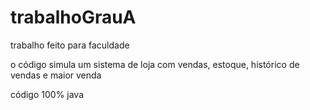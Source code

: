 # trabalhoGrauA

trabalho feito para faculdade

o código simula um sistema de loja com vendas, estoque, histórico de vendas e maior venda

código 100% java
